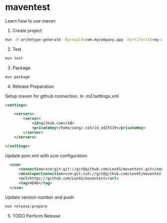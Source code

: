 # maventest
Learn how to use maven

1. Create project
```sh
mvn -B archetype:generate -DgroupId=com.mycompany.app -DartifactId=my-app -DarchetypeArtifactId=maven-archetype-quickstart -DarchetypeVersion=1.4
```

2. Test
```sh
mvn test
```

3. Package
```sh
mvn package
```

4. Release Preparation

Setup maven for github connection. In .m2/settings.xml
```xml
<settings>

    <servers>
        <server>
            <id>github.com</id>
            <privateKey>/home/song/.ssh/id_ed25519</privateKey>
        </server>
    </servers>

</settings>
```

Update pom.xml with scm configuration
```xml
  <scm>
      <connection>scm:git:git://git@github.com/LeoXS/maventest.git</connection>
      <developerConnection>scm:git:ssh://git@github.com/LeoXS/maventest.git</developerConnection>
      <url>https://github.com/LeoXS/maventest</url>
      <tag>HEAD</tag>
  </scm>
```

Update version number and push
```sh
mvn release:prepare
```

5. TODO Perform Release
